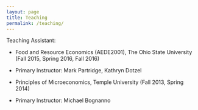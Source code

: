```yaml
---
layout: page
title: Teaching
permalink: /teaching/
---
```

Teaching Assistant:
* Food and Resource Economics (AEDE2001), The Ohio State University (Fall 2015, Spring 2016, Fall 2016)
- Primary Instructor: Mark Partridge, Kathryn Dotzel
* Principles of Microeconomics, Temple University (Fall 2013, Spring 2014)
- Primary Instructor: Michael Bognanno
